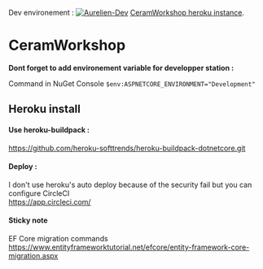 Dev environement : [![Aurelien-Dev](https://circleci.com/gh/Aurelien-Dev/CeramWorkshop.svg?style=svg)](<LINK>)  [CeramWorkshop heroku instance](https://ceramworkshop.herokuapp.com/).

# CeramWorkshop

**Dont forget to add environement variable for developper station :**

Command in NuGet Console
`$env:ASPNETCORE_ENVIRONMENT="Development"`



## Heroku install
#### Use heroku-buildpack :

https://github.com/heroku-softtrends/heroku-buildpack-dotnetcore.git

#### Deploy :
I don't use heroku's auto deploy because of the security fail but you can configure CircleCI \
https://app.circleci.com/


#### Sticky note
EF Core migration commands
https://www.entityframeworktutorial.net/efcore/entity-framework-core-migration.aspx

